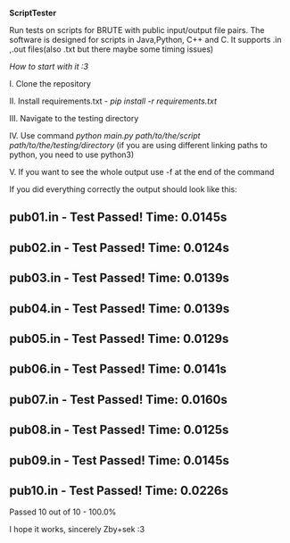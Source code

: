 **ScriptTester**

Run tests on scripts for BRUTE with public input/output file pairs.
The software is designed for scripts in Java,Python, C++ and C.
It supports .in ,.out files(also .txt but there maybe some timing issues)

*How to start with it :3*

I.   Clone the repository

II.  Install requirements.txt - *pip install -r requirements.txt*

III. Navigate to the testing directory

IV.  Use command *python main.py path/to/the/script path/to/the/testing/directory*
(if you are using different linking paths to python, you need to use python3)

V.   If you want to see the whole output use -f at the end of the command

If you did everything correctly the output should look like this:

pub01.in - Test Passed! Time: 0.0145s
-------
pub02.in - Test Passed! Time: 0.0124s
-------
pub03.in - Test Passed! Time: 0.0139s
-------
pub04.in - Test Passed! Time: 0.0139s
-------
pub05.in - Test Passed! Time: 0.0129s
-------
pub06.in - Test Passed! Time: 0.0141s
-------
pub07.in - Test Passed! Time: 0.0160s
-------
pub08.in - Test Passed! Time: 0.0125s
-------
pub09.in - Test Passed! Time: 0.0145s
-------
pub10.in - Test Passed! Time: 0.0226s
-------
Passed 10 out of 10 - 100.0%


I hope it works, sincerely Zby+sek :3

